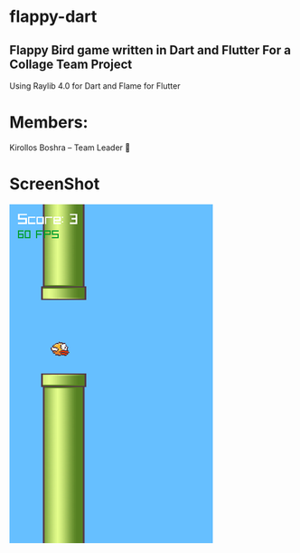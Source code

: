 # flappy-dart
## Flappy Bird game written in Dart and Flutter For a Collage Team Project
Using Raylib 4.0 for Dart and Flame for Flutter
# Members:
Kirollos Boshra – Team Leader 👑

# ScreenShot
![screenshot](./images/img.png)
